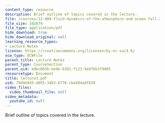 ```yaml
---
content_type: resource
description: Brief outline of topics covered in the lecture.
file: /courses/12-800-fluid-dynamics-of-the-atmosphere-and-ocean-fall-2004/7bb9e945405534b36776cbe404a8f839_lecture3.pdf
file_size: 102674
file_type: application/pdf
hide_download: true
hide_download_original: null
learning_resource_types:
- Lecture Notes
license: https://creativecommons.org/licenses/by-nc-sa/4.0/
ocw_type: OCWFile
parent_title: Lecture Notes
parent_type: CourseSection
parent_uid: e9bc603b-ee9e-6391-f123-9ed7bb379805
resourcetype: Document
title: lecture3.pdf
uid: 7bb9e945-4055-34b3-6776-cbe404a8f839
video_files:
  video_thumbnail_file: null
video_metadata:
  youtube_id: null
---
```

Brief outline of topics covered in the lecture.
